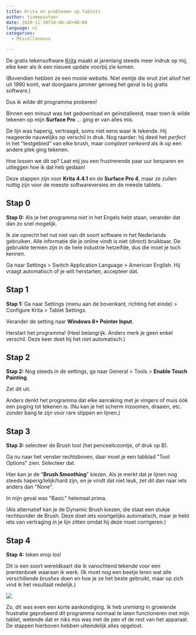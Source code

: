```yaml
---
title: Krita en problemen op Tablets
author: tiamopastoor
date: 2020-11-30T16:00:48+00:00
language: nl
categories:
  - Miscellaneous

---
```

De gratis tekensoftware [Krita][1] maakt al jarenlang steeds meer indruk op mij, elke keer als ik een nieuwe update voorbij zie komen.

(Bovendien hebben ze een mooie website. Niet eentje die eruit ziet alsof het uit 1990 komt, wat doorgaans jammer genoeg het geval is bij gratis software.)

Dus ik wilde dit programma proberen!

Binnen een minuut was het gedownload en geïnstalleerd, maar toen ik wilde tekenen op mijn **Surface Pro** ... ging er van alles mis.

De lijn was haperig, vertraagd, soms niet eens waar ik tekende. Hij reageerde nauwelijks op verschil in druk. Nog raarder: hij deed het _perfect_ in het "testgebied" van elke brush, maar _compleet verkeerd_ als ik op een andere plek ging tekenen.

Hoe lossen we dit op? Laat mij jou een frustrerende paar uur besparen en uitleggen hoe ik dat heb gedaan!

Deze stappen zijn voor **Krita 4.4.1** en de **Surface Pro 4**, maar ze zullen nuttig zijn voor de meeste softwareversies en de meeste tablets.


## Stap 0

**Stap 0:** Als je het programma _niet_ in het Engels hebt staan, verander dat dan zo snel mogelijk.

Ik zie oprecht het nut niet van dit soort software in het Nederlands gebruiken. Alle informatie die je online vindt is niet (direct) bruikbaar. De gebruikte termen zijn in de hele industrie hetzelfde, dus die moet je toch kennen.

Ga naar Settings > Switch Application Language > American English. Hij vraagt automatisch of je wilt herstarten, accepteer dat.

## Stap 1

**Stap 1:** Ga naar Settings (menu aan de bovenkant, richting het einde) > Configure Krita > Tablet Settings.

Verander de setting naar **Windows 8+ Pointer Input**.

Herstart het programma! (Heel belangrijk. Anders merk je geen enkel verschil. Deze keer doet hij het _niet_ automatisch.)

## Stap 2

**Stap 2:** Nog steeds in de settings, ga naar General > Tools > **Enable Touch Painting**.

Zet dit uit.

Anders denkt het programma dat elke aanraking met je vingers of muis óók een poging tot tekenen is. (Nu kan je het scherm inzoomen, draaien, etc. _zonder_ bang te zijn voor rare stippen en lijnen.)

## Stap 3

**Stap 3:** selecteer de Brush tool (het penceelicoontje, of druk op B).

Ga nu naar het venster rechtsboven, daar moet je een tabblad "Tool Options" zien. Selecteer dat.

Hier kan je de "**Brush Smoothing**" kiezen. Als je merkt dat je lijnen nog steeds haperig/lelijk/hard zijn, en je vindt dat niet leuk, zet dit dan naar iets anders dan "None".

In mijn geval was "Basic" helemaal prima.

(Als alternatief kan je de Dynamic Brush kiezen, die staat een stukje rechtsonder de Brush. Deze doet iets soortgelijks automatisch, maar je hebt iets van vertraging in je lijn zitten omdat hij deze moet corrigeren.)

## Stap 4

**Stap 4:** teken erop los!

Dit is een soort wereldkaart die ik vanochtend tekende voor een prentenboek waaraan ik werk. (Ik moet nog een beetje leren wat alle verschillende _brushes_ doen en hoe je ze het beste gebruikt, maar op zich vind ik het resultaat redelijk.)

![](/uploads/2020/11/Kaart_result.webp)

Zo, dit was even een korte aankondiging. Ik heb _urenlang_ in groeiende frustratie geprobeerd dit programma normaal te laten functioneren met mijn tablet, wetende dat er niks mis was met de pen of de rest van het apparaat. De stappen hierboven hebben uiteindelijk alles opgelost.

 [1]: https://krita.org/en/